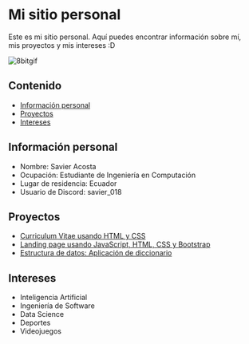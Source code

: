 # Mi sitio personal
Este es mi sitio personal. Aquí puedes encontrar información sobre mí,  
mis proyectos y mis intereses :D  

![8bitgif](https://i.pinimg.com/originals/02/f5/1c/02f51c4a09c743de64df5236ee19340e.gif)
## Contenido
* [Información personal](#información-personal)
* [Proyectos](#proyectos)
* [Intereses](#intereses)
## Información personal
* Nombre: Savier Acosta
* Ocupación: Estudiante de Ingeniería en Computación
* Lugar de residencia: Ecuador
* Usuario de Discord: savier_018
## Proyectos
* [Curriculum Vitae usando HTML y CSS](https://savier018.github.io/curriculum/)
* [Landing page usando JavaScript, HTML, CSS y Bootstrap](https://savier018.github.io/landing-page/)
* [Estructura de datos: Aplicación de diccionario](https://github.com/savier018/aplicacionDiccionario)
## Intereses
* Inteligencia Artificial
* Ingeniería de Software
* Data Science
* Deportes
* Videojuegos
